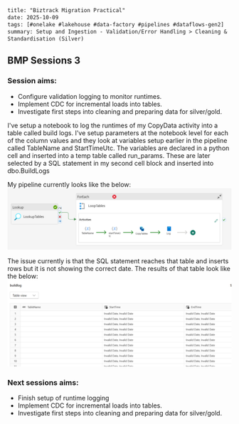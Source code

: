 ```
title: "Biztrack Migration Practical"
date: 2025-10-09
tags: [#onelake #lakehouse #data-factory #pipelines #dataflows-gen2]
summary: Setup and Ingestion - Validation/Error Handling > Cleaning & Standardisation (Silver)
```
## BMP Sessions 3

### Session aims:
- Configure validation logging to monitor runtimes.
- Implement CDC for incremental loads into tables.
- Investigate first steps into cleaning and preparing data for silver/gold.

I've setup a notebook to log the runtimes of my CopyData activity into a table called build logs. I've setup parameters at the notebook level for each of the column values and they look at variables setup earlier in the pipeline called TableName and StartTimeUtc. The variables are declared in a python cell and inserted into a temp table called run_params. These are later selected by a SQL statement in my second cell block and inserted into dbo.BuildLogs 

My pipeline currently looks like the below:
![image](../../../images-diagrams/migration-pipeline-bronze3.png)

The issue currently is that the SQL statement reaches that table and inserts rows but it is not showing the correct date. The results of that table look like the below:
![image](../../../images-diagrams/buildlog-results-error.png)

### Next sessions aims:

- Finish setup of runtime logging
- Implement CDC for incremental loads into tables.
- Investigate first steps into cleaning and preparing data for silver/gold.